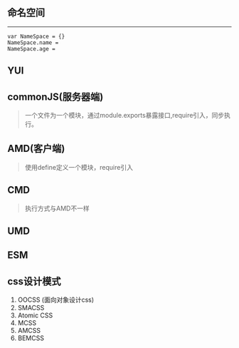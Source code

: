 ## 命名空间
---
```
var NameSpace = {}
NameSpace.name = 
NameSpace.age = 
```

## YUI 

## commonJS(服务器端)
> 一个文件为一个模块，通过module.exports暴露接口,require引入，同步执行。

## AMD(客户端)
> 使用define定义一个模块，require引入

## CMD
> 执行方式与AMD不一样

## UMD

## ESM


## css设计模式
1. OOCSS (面向对象设计css)
2. SMACSS
3. Atomic CSS
4. MCSS
5. AMCSS
6. BEMCSS
